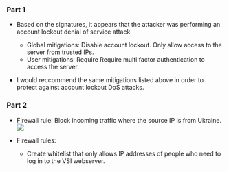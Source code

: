 ### Part 1
- Based on the signatures, it appears that the attacker was performing an account lockout denial of service attack.
  - Global mitigations: Disable account lockout. Only allow access to the server from trusted IPs.
  - User mitigations: Require Require multi factor authentication to access the server.

- I would reccommend the same mitigations listed above in order to protect against account lockout DoS attacks.

### Part 2
- Firewall rule: Block incoming traffic where the source IP is from Ukraine.  
![](https://raw.githubusercontent.com/spodw/bootcamp-homework/main/week-19/img/top10countries.png)

- Firewall rules:
  - Create whitelist that only allows IP addresses of people who need to log in to the VSI webserver.
